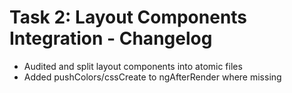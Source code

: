 # Task 2: Layout Components Integration - Changelog

- Audited and split layout components into atomic files
- Added pushColors/cssCreate to ngAfterRender where missing

